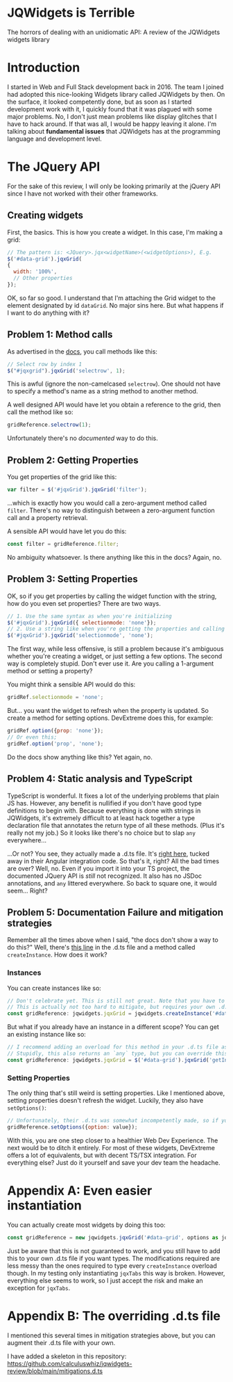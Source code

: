 # JQWidgets is Terrible

The horrors of dealing with an unidiomatic API: A review of the JQWidgets widgets library

# Introduction

I started in Web and Full Stack development back in 2016. The team I joined had adopted this nice-looking Widgets library called JQWidgets by then. On the surface, it looked competently done, but as soon as I started development work with it, I quickly found that it was plagued with some major problems. No, I don't just mean problems like display glitches that I have to hack around. If that was all, I would be happy leaving it alone. I'm talking about **fundamental issues** that JQWidgets has at the programming language and development level.

# The JQuery API
For the sake of this review, I will only be looking primarily at the jQuery API since I have not worked with their other frameworks.

## Creating widgets
First, the basics. This is how you create a widget. In this case, I'm making a grid:

```js
// The pattern is: <JQuery>.jqx<widgetName>(<widgetOptions>), E.g.
$('#data-grid').jqxGrid(
{
  width: '100%',
  // Other properties
});
```
OK, so far so good. I understand that I'm attaching the Grid widget to the element designated by id `dataGrid`. No major sins here. But what happens if I want to do anything with it?

## Problem 1: Method calls

As advertised in the [docs][1], you call methods like this:
```js
// Select row by index 1
$("#jqxgrid").jqxGrid('selectrow', 1);
```
This is awful (ignore the non-camelcased `selectrow`). One should not have to specify a method's name as a string method to another method.

A well designed API would have let you obtain a reference to the grid, then call the method like so:
```js
gridReference.selectrow(1);
```
Unfortunately there's no _documented_ way to do this.

## Problem 2: Getting Properties

You get properties of the grid like this:
```js
var filter = $('#jqxGrid').jqxGrid('filter');
```
...which is exactly how you would call a zero-argument method called `filter`. There's no way to distinguish between a zero-argument function call and a property retrieval.

A sensible API would have let you do this:
```js
const filter = gridReference.filter;
```
No ambiguity whatsoever. Is there anything like this in the docs? Again, no.

## Problem 3: Setting Properties

OK, so if you get properties by calling the widget function with the string, how do you even set properties? There are two ways.
```js
// 1. Use the same syntax as when you're initializing
$('#jqxGrid').jqxGrid({ selectionmode: 'none'}); 
// 2. Use a string like when you're getting the properties and calling methods
$('#jqxGrid').jqxGrid('selectionmode', 'none');
```
The first way, while less offensive, is still a problem because it's ambiguous whether you're creating a widget, or just setting a few options. The second way is completely stupid. Don't ever use it. Are you calling a 1-argument method or setting a property? 

You might think a sensible API would do this:

```js
gridRef.selectionmode = 'none';
```
But... you want the widget to refresh when the property is updated. So create a method for setting options. DevExtreme does this, for example:
```js
gridRef.option({prop: 'none'});
// Or even this;
gridRef.option('prop', 'none');
```
Do the docs show anything like this? Yet again, no.

## Problem 4: Static analysis and TypeScript

TypeScript is wonderful. It fixes a lot of the underlying problems that plain JS has. However, any benefit is nullified if you don't have good type definitions to begin with. Because everything is done with strings in JQWidgets, it's extremely difficult to at least hack together a type declaration file that annotates the return type of all these methods. (Plus it's really not my job.) So it looks like there's no choice but to slap `any` everywhere...

...Or not? You see, they actually made a .d.ts file. It's [right here][2], tucked away in their Angular integration code. So that's it, right? All the bad times are over? Well, no. Even if you import it into your TS project, the documented JQuery API is _still_ not recognized. It also has no JSDoc annotations, and `any` littered everywhere. So back to square one, it would seem... Right?

## Problem 5: Documentation Failure and mitigation strategies

Remember all the times above when I said, "the docs don't show a way to do this?" Well, there's [this line][3] in the .d.ts file and a method called `createInstance`. How does it work?

### Instances
You can create instances like so:
```js
// Don't celebrate yet. This is still not great. Note that you have to specify 'jqxGrid' as a string and declare a bunch of types
// This is actually not too hard to mitigate, but requires your own .d.ts file to declare overrides. They didn't bother to do this.
const gridReference: jqwidgets.jqxGrid = jqwidgets.createInstance('#data-grid', 'jqxGrid', options as jqwidgets.GridOptions);
```
But what if you already have an instance in a different scope? You can get an existing instance like so:
```js
// I recommend adding an overload for this method in your .d.ts file as the only valid way to call `jqx`-anything.
// Stupidly, this also returns an `any` type, but you can override this in your own .d.ts file if you want.
const gridReference: jqwidgets.jqxGrid = $('#data-grid').jqxGrid('getInstance');
```

### Setting Properties
The only thing that's still weird is setting properties. Like I mentioned above, setting properties doesn't refresh the widget. Luckily, they also have `setOptions()`:
```js
// Unfortunately, their .d.ts was somewhat incompetently made, so if you want to make this work, you'll have to modify the .d.ts file to fix their inheritence/implementation mess for them
gridReference.setOptions({option: value});
```

With this, you are one step closer to a healthier Web Dev Experience. The next would be to ditch it entirely. For most of these widgets, DevExtreme offers a lot of equivalents, but with decent TS/TSX integration. For everything else? Just do it yourself and save your dev team the headache.

# Appendix A: Even easier instantiation
You can actually create most widgets by doing this too:
```js
const gridReference = new jqwidgets.jqxGrid('#data-grid', options as jqwidgets.GridOptions);
```
Just be aware that this is not guaranteed to work, and you still have to add this to your own .d.ts file if you want types. The modifications required are less messy than the ones required to type every `createInstance` overload though. In my testing only instantiating `jqxTabs` this way is broken. However, everything else seems to work, so I just accept the risk and make an exception for `jqxTabs`.

# Appendix B: The overriding .d.ts file
I mentioned this several times in mitigation strategies above, but you can augment their .d.ts file with your own. 

I have added a skeleton in this repository: https://github.com/calculuswhiz/jqwidgets-review/blob/main/mitigations.d.ts

[1]: https://www.jqwidgets.com/jquery-widgets-documentation/documentation/jqxgrid/jquery-grid-api.htm
[2]: https://github.com/jqwidgets/jQWidgets/blob/9b1b78202c4182592fccfcf5dd0216728f1417bf/jqwidgets-ts/jqwidgets.d.ts
[3]: https://github.com/jqwidgets/jQWidgets/blob/9b1b78202c4182592fccfcf5dd0216728f1417bf/jqwidgets-ts/jqwidgets.d.ts#L16
